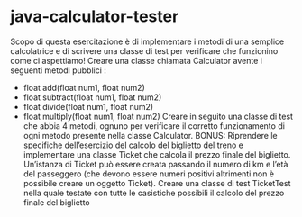 # java-calculator-tester
Scopo di questa esercitazione è di implementare i metodi di una semplice calcolatrice e di scrivere una classe di test per verificare che funzionino come ci aspettiamo!
Creare una classe chiamata Calculator avente i seguenti metodi pubblici :
- float add(float num1, float num2)
- float subtract(float num1, float num2)
- float divide(float num1, float num2)
- float multiply(float num1, float num2)
Creare in seguito una classe di test che abbia 4 metodi, ognuno per verificare il corretto funzionamento di ogni metodo presente nella classe Calculator.
BONUS: Riprendere le specifiche dell’esercizio del calcolo del biglietto del treno e implementare una classe Ticket che calcola il prezzo finale del biglietto.
Un’istanza di Ticket può essere creata passando il numero di km e l’età del passeggero (che devono essere numeri positivi altrimenti non è possibile creare un oggetto Ticket).
Creare una classe di test TicketTest nella quale testate con tutte le casistiche possibili il calcolo del prezzo finale del biglietto
